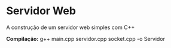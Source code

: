# Servidor Web
A construção de um servidor web simples com C++

**Compilação:** g++ main.cpp servidor.cpp socket.cpp -o Servidor
